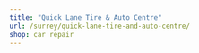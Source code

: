 ```yaml
---
title: "Quick Lane Tire & Auto Centre"
url: /surrey/quick-lane-tire-and-auto-centre/
shop: car repair
---
```

